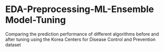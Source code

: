 # EDA-Preprocessing-ML-Ensemble Model-Tuning
Comparing the prediction performance of different algorithms before and after tuning using the Korea Centers for Disease Control and Prevention dataset
